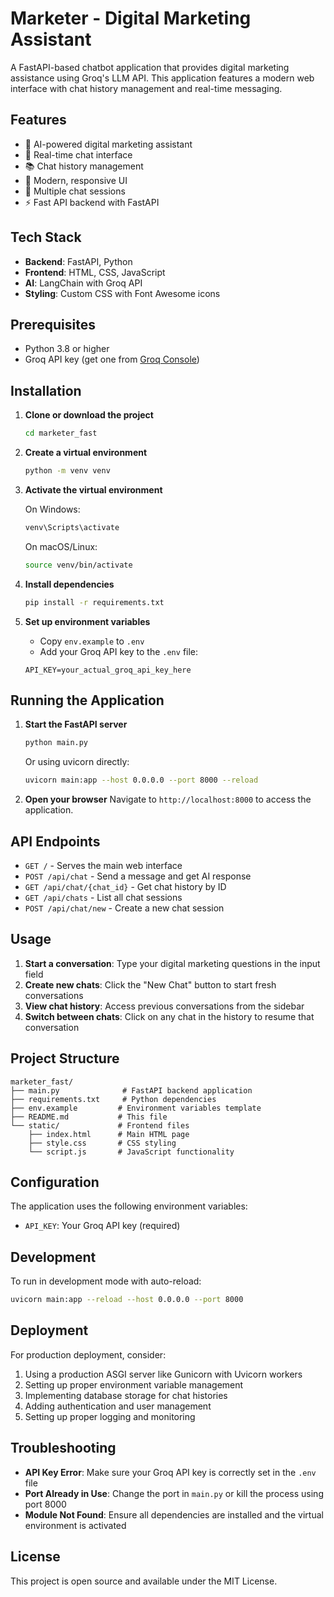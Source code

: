 # Marketer - Digital Marketing Assistant

A FastAPI-based chatbot application that provides digital marketing assistance using Groq's LLM API. This application features a modern web interface with chat history management and real-time messaging.

## Features

- 🤖 AI-powered digital marketing assistant
- 💬 Real-time chat interface
- 📚 Chat history management
- 🎨 Modern, responsive UI
- 🔄 Multiple chat sessions
- ⚡ Fast API backend with FastAPI

## Tech Stack

- **Backend**: FastAPI, Python
- **Frontend**: HTML, CSS, JavaScript
- **AI**: LangChain with Groq API
- **Styling**: Custom CSS with Font Awesome icons

## Prerequisites

- Python 3.8 or higher
- Groq API key (get one from [Groq Console](https://console.groq.com/))

## Installation

1. **Clone or download the project**
   ```bash
   cd marketer_fast
   ```

2. **Create a virtual environment**
   ```bash
   python -m venv venv
   ```

3. **Activate the virtual environment**
   
   On Windows:
   ```bash
   venv\Scripts\activate
   ```
   
   On macOS/Linux:
   ```bash
   source venv/bin/activate
   ```

4. **Install dependencies**
   ```bash
   pip install -r requirements.txt
   ```

5. **Set up environment variables**
   - Copy `env.example` to `.env`
   - Add your Groq API key to the `.env` file:
   ```
   API_KEY=your_actual_groq_api_key_here
   ```

## Running the Application

1. **Start the FastAPI server**
   ```bash
   python main.py
   ```
   
   Or using uvicorn directly:
   ```bash
   uvicorn main:app --host 0.0.0.0 --port 8000 --reload
   ```

2. **Open your browser**
   Navigate to `http://localhost:8000` to access the application.

## API Endpoints

- `GET /` - Serves the main web interface
- `POST /api/chat` - Send a message and get AI response
- `GET /api/chat/{chat_id}` - Get chat history by ID
- `GET /api/chats` - List all chat sessions
- `POST /api/chat/new` - Create a new chat session

## Usage

1. **Start a conversation**: Type your digital marketing questions in the input field
2. **Create new chats**: Click the "New Chat" button to start fresh conversations
3. **View chat history**: Access previous conversations from the sidebar
4. **Switch between chats**: Click on any chat in the history to resume that conversation

## Project Structure

```
marketer_fast/
├── main.py              # FastAPI backend application
├── requirements.txt     # Python dependencies
├── env.example         # Environment variables template
├── README.md           # This file
└── static/             # Frontend files
    ├── index.html      # Main HTML page
    ├── style.css       # CSS styling
    └── script.js       # JavaScript functionality
```

## Configuration

The application uses the following environment variables:

- `API_KEY`: Your Groq API key (required)

## Development

To run in development mode with auto-reload:

```bash
uvicorn main:app --reload --host 0.0.0.0 --port 8000
```

## Deployment

For production deployment, consider:

1. Using a production ASGI server like Gunicorn with Uvicorn workers
2. Setting up proper environment variable management
3. Implementing database storage for chat histories
4. Adding authentication and user management
5. Setting up proper logging and monitoring

## Troubleshooting

- **API Key Error**: Make sure your Groq API key is correctly set in the `.env` file
- **Port Already in Use**: Change the port in `main.py` or kill the process using port 8000
- **Module Not Found**: Ensure all dependencies are installed and the virtual environment is activated

## License

This project is open source and available under the MIT License.
